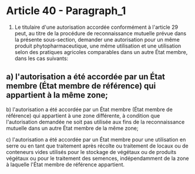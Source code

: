 # Article 40 - Paragraph_1

1. Le titulaire d'une autorisation accordée conformément à l'article 29 peut, au titre de la procédure de reconnaissance mutuelle prévue dans la présente sous-section, demander une autorisation pour un même produit phytopharmaceutique, une même utilisation et une utilisation selon des pratiques agricoles comparables dans un autre État membre, dans les cas suivants:

a) l'autorisation a été accordée par un État membre (État membre de référence) qui appartient à la même zone;
---


b) l'autorisation a été accordée par un État membre (État membre de référence) qui appartient à une zone différente, à condition que l'autorisation demandée ne soit pas utilisée aux fins de la reconnaissance mutuelle dans un autre État membre de la même zone;

c) l'autorisation a été accordée par un État membre pour une utilisation en serre ou en tant que traitement après récolte ou traitement de locaux ou de conteneurs vides utilisés pour le stockage de végétaux ou de produits végétaux ou pour le traitement des semences, indépendamment de la zone à laquelle l'État membre de référence appartient.
